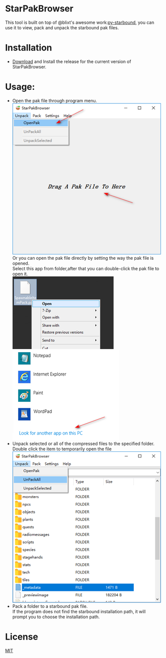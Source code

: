 # StarPakBrowser
This tool is built on top of @blixt's awesome work:[py-starbound](https://github.com/blixt/py-starbound), you can use it to view, pack and unpack the starbound pak files.
# Installation
* [Download](https://github.com/nng68/StarPakBrowser/releases) and Install the release for the current version of StarPakBrowser.
# Usage:
* Open the pak file through program menu.  
![](https://github.com/nng68/StarPakBrowser/blob/master/screenshots/openpak.png)  
Or you can open the pak file directly by setting the way the pak file is opened.  
Select this app from folder,after that you can double-click the pak file to open it.  
![](https://github.com/nng68/StarPakBrowser/blob/master/screenshots/pakopen1.png)
![](https://github.com/nng68/StarPakBrowser/blob/master/screenshots/pakopen2.png)    
* Unpack selected or all of the compressed files to the specified folder.  
Double click the item to temporarily open the file  
![](https://github.com/nng68/StarPakBrowser/blob/master/screenshots/unpackandopenfile.png)
* Pack a folder to a starbound pak file.  
If the program does not find the starbound installation path, it will prompt you to choose the installation path.
# License
[MIT](https://github.com/nng68/StarPakBrowser/blob/master/LICENSE)
